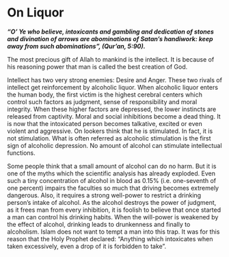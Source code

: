 On Liquor
=========

***“O’ Ye who believe, intoxicants and gambling and dedication of stones
and divination of arrows are abominations of Satan’s handiwork: keep
away from such abominations”, (Qur’an, 5:90).***

The most precious gift of Allah to mankind is the intellect. It is
because of his reasoning power that man is called the best creation of
God.

Intellect has two very strong enemies: Desire and Anger. These two
rivals of intellect get reinforcement by alcoholic liquor. When
alcoholic liquor enters the human body, the first victim is the highest
cerebral centers which control such factors as judgment, sense of
responsibility and moral integrity. When these higher factors are
depressed, the lower instincts are released from captivity. Moral and
social inhibitions become a dead thing. It is now that the intoxicated
person becomes talkative, excited or even violent and aggressive. On
lookers think that he is stimulated. In fact, it is not stimulation.
What is often referred as alcoholic stimulation is the first sign of
alcoholic depression. No amount of alcohol can stimulate intellectual
functions.

Some people think that a small amount of alcohol can do no harm. But it
is one of the myths which the scientific analysis has already exploded.
Even such a tiny concentration of alcohol in blood as 0.15% (i.e.
one-seventh of one percent) impairs the faculties so much that driving
becomes extremely dangerous. Also, it requires a strong well-power to
restrict a drinking person’s intake of alcohol. As the alcohol destroys
the power of judgment, as it frees man from every inhibition, it is
foolish to believe that once started a man can control his drinking
habits. When the will-power is weakened by the effect of alcohol,
drinking leads to drunkenness and finally to alcoholism. Islam does not
want to tempt a man into this trap. It was for this reason that the Holy
Prophet declared: “Anything which intoxicates when taken excessively,
even a drop of it is forbidden to take”.



